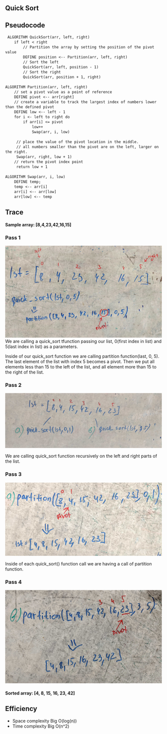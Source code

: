 ## Quick Sort


## Pseudocode

```
 ALGORITHM QuickSort(arr, left, right)
    if left < right
        // Partition the array by setting the position of the pivot value
        DEFINE position <-- Partition(arr, left, right)
        // Sort the left
        QuickSort(arr, left, position - 1)
        // Sort the right
        QuickSort(arr, position + 1, right)

ALGORITHM Partition(arr, left, right)
    // set a pivot value as a point of reference
    DEFINE pivot <-- arr[right]
    // create a variable to track the largest index of numbers lower than the defined pivot
    DEFINE low <-- left - 1
    for i <- left to right do
        if arr[i] <= pivot
            low++
            Swap(arr, i, low)

     // place the value of the pivot location in the middle.
     // all numbers smaller than the pivot are on the left, larger on the right.
     Swap(arr, right, low + 1)
    // return the pivot index point
     return low + 1

ALGORITHM Swap(arr, i, low)
    DEFINE temp;
    temp <-- arr[i]
    arr[i] <-- arr[low]
    arr[low] <-- temp

```

## Trace
#### Sample array: [8,4,23,42,16,15]

### Pass 1
![Pass1](https://github.com/nastinsk/python-data-structures-and-algorithms/blob/master/challenges/quick_sort/assets/sort1.jpg)
We are calling a quick_sort tfunction passing our list, 0(first index in list) and 5(last index in list) as a parameters.

Inside of our quick_sort function we are calling partition function(last, 0, 5).
The last element of the list with index 5 becomes a pivot. Then we put all elements less than 15 to the left of the list, and all element more than 15 to the right of the list.


### Pass 2
![Pass1](https://github.com/nastinsk/python-data-structures-and-algorithms/blob/master/challenges/quick_sort/assets/sort2.jpg)

We are calling quick_sort function recursively on the left and right parts of the list.



### Pass 3
![Pass1](https://github.com/nastinsk/python-data-structures-and-algorithms/blob/master/challenges/quick_sort/assets/sort3.jpg)

Inside of each quick_sort() function call we are having a call of partition function.


### Pass 4
![Pass1](https://github.com/nastinsk/python-data-structures-and-algorithms/blob/master/challenges/quick_sort/assets/sort4.jpg)



#### Sorted array: [4, 8, 15, 16, 23, 42]

## Efficiency
* Space complexity Big O(log(n))
* Time complexity Big O(n^2)

